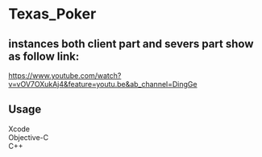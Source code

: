 # Texas_Poker


## instances both client part and severs part show as follow link:<br>
https://www.youtube.com/watch?v=vOV7OXukAj4&feature=youtu.be&ab_channel=DingGe

## Usage
Xcode<br>
Objective-C<br>
C++<br>

